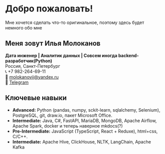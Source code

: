 # Добро пожаловать! 

Мне хочется сделать что-то оригинальное, поэтому здесь будет немного обо мне

## Меня зовут Илья Молоканов

**Дата инженер | Аналитик данных | Совсем иногда backend-разработчик(Python)**  
Россия, Санкт-Петербург  
📞 +7 982-264-69-11  
📧 molokanovii@yandex.ru  
📱 [Telegram](https://t.me/ilyaMolokanov)  

## Ключевые навыки

* **Advanced:** Python (pandas, numpy, sckit-learn, sqlalchemy, Selenium), PostgreSQL,
git, draw.io, пакет Microsoft Office.
* **Intermediate:**  Java, C#, FastAPI, MariaDB, MongoDB, Apache Airflow, Apache Spark,
docker и теперь наверное mkdocs(?)
* **Pre-Intermediate:** JavaScript (TypeScript, React + Reduxe), html+css, C/C++.
* **Intermediate:** Apache Hive, ClickHouse, NLTK, LangChain, Apache Kafka
